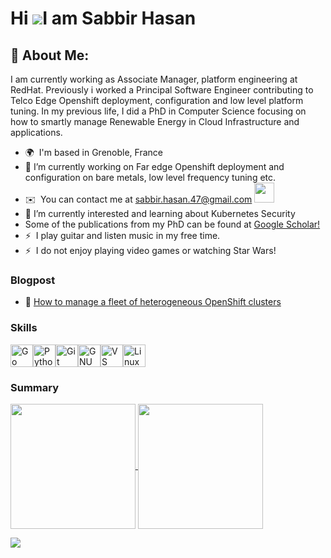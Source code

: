 
<!--
**sabbir-47/sabbir-47** is a ✨ _special_ ✨ repository because its `README.md` (this file) appears on your GitHub profile.

Here are some ideas to get you started:

- 🔭 I’m currently working on ...
- 🌱 I’m currently learning ...
- 👯 I’m looking to collaborate on ...
- 🤔 I’m looking for help with ...
- 💬 Ask me about ...
- 📫 How to reach me: ...
- 😄 Pronouns: ...
- ⚡ Fun fact: ...
-->

Hi ![](https://user-images.githubusercontent.com/18350557/176309783-0785949b-9127-417c-8b55-ab5a4333674e.gif)I am Sabbir Hasan
====================================================================================================================================

## 💫 About Me:
I am currently working as Associate Manager, platform engineering at RedHat. Previously i worked a Principal Software Engineer contributing to Telco Edge Openshift deployment, configuration and low level platform tuning. In my previous life, I did a PhD in Computer Science focusing on how to smartly manage Renewable Energy in Cloud Infrastructure and applications.

* 🌍  I'm based in Grenoble, France
* 🔭 I’m currently working on Far edge Openshift deployment and configuration on bare metals, low level frequency tuning etc.
* ✉️  You can contact me at [sabbir.hasan.47@gmail.com](mailto:sabbir.hasan.47@gmail.com) <a href="https://www.linkedin.com/in/sabbirhasanrochi/" target="_blank" rel="noreferrer"> <picture> <source media="(prefers-color-scheme: dark)" srcset="https://raw.githubusercontent.com/danielcranney/readme-generator/main/public/icons/socials/linkedin-dark.svg" /> <source media="(prefers-color-scheme: light)" srcset="https://raw.githubusercontent.com/danielcranney/readme-generator/main/public/icons/socials/linkedin.svg" /> <img src="https://raw.githubusercontent.com/danielcranney/readme-generator/main/public/icons/socials/linkedin.svg" width="32" height="32" /> </picture> </a>
* 🌱 I’m currently interested and learning about Kubernetes Security
* Some of the publications from my PhD can be found at [Google Scholar!](https://scholar.google.com/citations?user=67RLNwUAAAAJ&hl=en)
* ⚡  I play guitar and listen music in my free time.
* ⚡  I do not enjoy playing video games or watching Star Wars!

### Blogpost
* 🌱 [How to manage a fleet of heterogeneous OpenShift clusters](https://developers.redhat.com/articles/2024/03/18/how-manage-fleet-heterogeneous-openshift-clusters)

### Skills


<p align="left">
<a href="https://go.dev/doc/" target="_blank" rel="noreferrer"><img src="https://raw.githubusercontent.com/danielcranney/readme-generator/main/public/icons/skills/go-colored.svg" width="36" height="36" alt="Go" /></a><a href="https://www.python.org/" target="_blank" rel="noreferrer"><img src="https://raw.githubusercontent.com/danielcranney/readme-generator/main/public/icons/skills/python-colored.svg" width="36" height="36" alt="Python" /></a><a href="https://git-scm.com/" target="_blank" rel="noreferrer"><img src="https://raw.githubusercontent.com/danielcranney/readme-generator/main/public/icons/skills/git-colored.svg" width="36" height="36" alt="Git" /></a><a href="https://www.gnu.org/software/bash/" target="_blank" rel="noreferrer"><img src="https://raw.githubusercontent.com/danielcranney/readme-generator/main/public/icons/skills/gnubash.svg" width="36" height="36" alt="GNU Bash" /></a><a href="https://code.visualstudio.com/" target="_blank" rel="noreferrer"><img src="https://raw.githubusercontent.com/danielcranney/readme-generator/main/public/icons/skills/visualstudiocode.svg" width="36" height="36" alt="VS Code" /></a><a href="https://www.linux.org" target="_blank" rel="noreferrer"><img src="https://raw.githubusercontent.com/danielcranney/readme-generator/main/public/icons/skills/linux-colored.svg" width="36" height="36" alt="Linux" /></a>
</p>

### Summary

<a href="https://github.com/anuraghazra/github-readme-stats">
  <img height=200 align="center" src="https://github-readme-stats.vercel.app/api?username=sabbir-47&theme=shadow_green&show_icons=true" />
</a>
<a href="https://github.com/anuraghazra/convoychat">
  <img height=200 align="center" src="https://github-readme-streak-stats.herokuapp.com?user=sabbir-47&theme=vue&card_width=450" />
</a>


![](https://github-contributor-stats.vercel.app/api?username=sabbir-47&limit=5&theme=default&combine_all_yearly_contributions=true)

